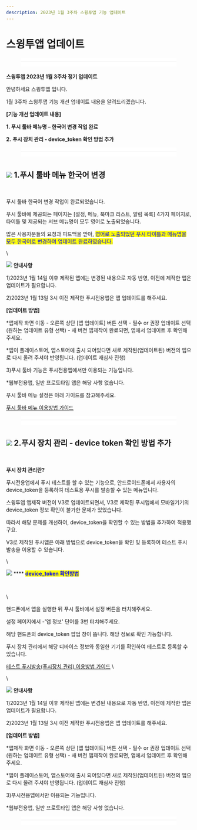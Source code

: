 ```yaml
---
description: 2023년 1월 3주차 스윙투앱 기능 업데이트
---
```


# 스윙투앱 업데이트

<figure><img src=".gitbook/assets/구분선.PNG" alt=""><figcaption></figcaption></figure>

**스윙투앱 2023년 1월 3주차 정기 업데이트**

안녕하세요 스윙투앱 입니다.

1월 3주차 스윙투앱 기능 개선 업데이트 내용을 알려드리겠습니다.



**\[기능 개선 업데이트 내용]**

**1. 푸시 툴바 메뉴명 – 한국어 변경 작업 완료**

**2.** **푸시 장치 관리 - device\_token 확인 방법 추가**

<figure><img src=".gitbook/assets/구분선.PNG" alt=""><figcaption></figcaption></figure>

## ![](https://wp.swing2app.co.kr/wp-content/uploads/2018/09/%EB%8B%A8%EB%9D%BD1-1.png) **1.푸시 툴바 메뉴 한국어 변경**&#x20;

<figure><img src="https://ncdn2.swing2app.co.kr/public/swing_notice_editor_attach/10098298/20235915.png" alt=""><figcaption></figcaption></figure>

푸시 툴바 한국어 변경 작업이 완료되었습니다.

푸시 툴바에 제공되는 페이지는 \[설정, 메뉴, 북마크 리스트, 알림 목록] 4가지 페이지로, 타이틀 및 제공되는 서브 메뉴명이 모두 영어로 노출되었습니다. &#x20;

많은 사용자분들의 요청과 피드백을 받아, <mark style="color:blue;">영어로 노출되었던 푸시 타이틀과 메뉴명을 모두 한국어로 변경하여 업데이트 완료하였습니다.</mark>&#x20;

\


![](https://ncdn2.swing2app.co.kr/public/swing\_notice\_editor\_attach/10098365/20230315.png)  **안내사항**

1\)2023년 1월 14일 이후 제작된 앱에는 변경된 내용으로 자동 반영, 이전에 제작한 앱은 업데이트가 필요합니다.&#x20;

2\)2023년 1월 13일 3시 이전 제작한 푸시전용앱은 앱 업데이트를 해주세요.&#x20;

**\[업데이트 방법]**

\*앱제작 화면 이동 - 오른쪽 상단 \[앱 업데이트] 버튼 선택 - 필수 or 권장 업데이트 선택(원하는 업데이트 유형 선택) - 새 버전 앱제작이 완료되면, 앱에서 업데이트 후 확인해주세요.&#x20;

\*앱이 플레이스토어, 앱스토어에 출시 되어있다면 새로 제작된(업데이트된) 버전의 앱으로 다시 올려 주셔야 반영됩니다. (업데이트 재심사 진행)

3\)푸시 툴바 기능은 푸시전용앱에서만 이용되는 기능입니다.&#x20;

\*웹뷰전용앱, 일반 프로토타입 앱은 해당 사항 없습니다.&#x20;

푸시 툴바 메뉴 설정은 아래 가이드를 참고해주세요.&#x20;

[푸시 툴바 메뉴 이용방법 가이드](https://app.gitbook.com/s/msJj00k8mj8AcVpnn9Xs/manual/v3/webapp/pushapp-toolbar)

<figure><img src=".gitbook/assets/구분선.PNG" alt=""><figcaption></figcaption></figure>

## ![](https://ncdn2.swing2app.co.kr/public/swing\_notice\_editor\_attach/10098364/20230215.png) **2.푸시 장치 관리 - device token 확인 방법 추가**&#x20;

<figure><img src="https://ncdn2.swing2app.co.kr/public/swing_notice_editor_attach/10098414/20230415.png" alt=""><figcaption></figcaption></figure>

**푸시 장치 관리란?**

푸시전용앱에서 푸시 테스트를 할 수 있는 기능으로, 안드로이드폰에서 사용자의 device\_token을 등록하여 테스트용 푸시를 발송할 수 있는 메뉴입니다.&#x20;

스윙투앱 앱제작 버전이 V3로 업데이트되면서, V3로 제작된 푸시앱에서 모바일기기의 device\_token 정보 확인이 불가한 문제가 있었습니다.&#x20;

따라서 해당 문제를 개선하여, device\_token을 확인할 수 있는 방법을 추가하여 적용했구요.&#x20;

V3로 제작된 푸시앱은 아래 방법으로 device\_token을 확인 및 등록하여 테스트 푸시 발송을 이용할 수 있습니다.

\


![](https://ncdn2.swing2app.co.kr/public/swing\_notice\_editor\_attach/10098366/20230315.png) **** <mark style="color:blue;">**device\_token 확인방법**</mark>

<figure><img src="https://ncdn2.swing2app.co.kr/public/swing_notice_editor_attach/10098417/20230415.png" alt=""><figcaption></figcaption></figure>

\


핸드폰에서 앱을 실행한 뒤 푸시 툴바에서 설정 버튼을 터치해주세요.

설정 페이지에서 -'앱 정보' 단어를 3번 터치해주세요.

해당 핸드폰의 device\_token 팝업 창이 뜹니다. 해당 정보로 확인 가능합니다.

푸시 장치 관리에서 해당 디바이스 정보와 동일한 기기를 확인하여 테스트로 등록할 수 있습니다.

[테스트 푸시발송(푸시장치 관리) 이용방법 가이드](https://app.gitbook.com/s/msJj00k8mj8AcVpnn9Xs/manual/appmanage/pushmember/pushtest) \


\


![](https://ncdn2.swing2app.co.kr/public/swing\_notice\_editor\_attach/10098365/20230315.png)  **안내사항**

1\)2023년 1월 14일 이후 제작된 앱에는 변경된 내용으로 자동 반영, 이전에 제작한 앱은 업데이트가 필요합니다.&#x20;

2\)2023년 1월 13일 3시 이전 제작한 푸시전용앱은 앱 업데이트를 해주세요.&#x20;

**\[업데이트 방법]**

\*앱제작 화면 이동 - 오른쪽 상단 \[앱 업데이트] 버튼 선택 - 필수 or 권장 업데이트 선택(원하는 업데이트 유형 선택) - 새 버전 앱제작이 완료되면, 앱에서 업데이트 후 확인해주세요.&#x20;

\*앱이 플레이스토어, 앱스토어에 출시 되어있다면 새로 제작된(업데이트된) 버전의 앱으로 다시 올려 주셔야 반영됩니다. (업데이트 재심사 진행)

3\)푸시전용앱에서만 이용되는 기능입니다.&#x20;

\*웹뷰전용앱, 일반 프로토타입 앱은 해당 사항 없습니다.&#x20;

<figure><img src=".gitbook/assets/구분선.PNG" alt=""><figcaption></figcaption></figure>

